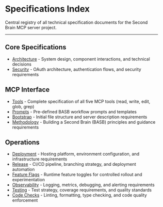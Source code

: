 # Specifications Index

Central registry of all technical specification documents for the Second Brain MCP server project.

---

## Core Specifications

- [Architecture](./architecture.md) - System design, component interactions, and technical decisions
- [Security](./security.md) - OAuth architecture, authentication flows, and security requirements

## MCP Interface

- [Tools](./tools.md) - Complete specification of all five MCP tools (read, write, edit, glob, grep)
- [Prompts](./prompts.md) - Pre-defined BASB workflow prompts and templates
- [Bootstrap](./bootstrap.md) - Initial file structure and server description requirements
- [Methodology](./methodology.md) - Building a Second Brain (BASB) principles and guidance requirements

## Operations

- [Deployment](./deployment.md) - Hosting platform, environment configuration, and infrastructure requirements
- [Release](./release.md) - CI/CD pipeline, branching strategy, and deployment automation
- [Feature Flags](./feature-flags.md) - Runtime feature toggles for controlled rollout and experimentation
- [Observability](./observability.md) - Logging, metrics, debugging, and alerting requirements
- [Testing](./testing.md) - Test strategy, coverage requirements, and quality standards
- [Code Checks](./code-checks.md) - Linting, formatting, type checking, and code quality enforcement
